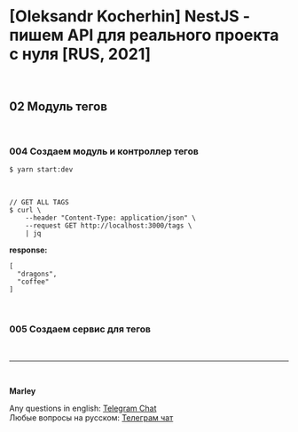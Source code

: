 # [Oleksandr Kocherhin] NestJS - пишем API для реального проекта с нуля [RUS, 2021]

<br/>

## 02 Модуль тегов

<br/>

### 004 Создаем модуль и контроллер тегов

```
$ yarn start:dev
```

<br/>

```
// GET ALL TAGS
$ curl \
    --header "Content-Type: application/json" \
    --request GET http://localhost:3000/tags \
    | jq
```

**response:**

```
[
  "dragons",
  "coffee"
]
```

<br/>

### 005 Создаем сервис для тегов

<br/>

---

<br/>

**Marley**

Any questions in english: <a href="https://jsdev.org/chat/">Telegram Chat</a>  
Любые вопросы на русском: <a href="https://jsdev.ru/chat/">Телеграм чат</a>
